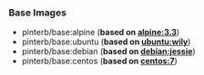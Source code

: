 ### Base Images
* pinterb/base:alpine (**based on [alpine:3.3](https://hub.docker.com/_/alpine/)**) 
* pinterb/base:ubuntu (**based on [ubuntu:wily](https://hub.docker.com/_/ubuntu/)**) 
* pinterb/base:debian (**based on [debian:jessie](https://hub.docker.com/_/debian/)**) 
* pinterb/base:centos (**based on [centos:7](https://hub.docker.com/_/centos/)**) 
